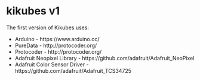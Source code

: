# kikubes v1

<p>The first version of Kikubes uses:</p>
<ul>
    <li>Arduino - https://www.arduino.cc/</li>
    <li>PureData - http://protocoder.org/</li>
    <li>Protocoder - http://protocoder.org/</li>
    <li>Adafruit Neopixel Library - https://github.com/adafruit/Adafruit_NeoPixel</li>
    <li> Adafruit Color Sensor Driver - https://github.com/adafruit/Adafruit_TCS34725</li>
</ul>







